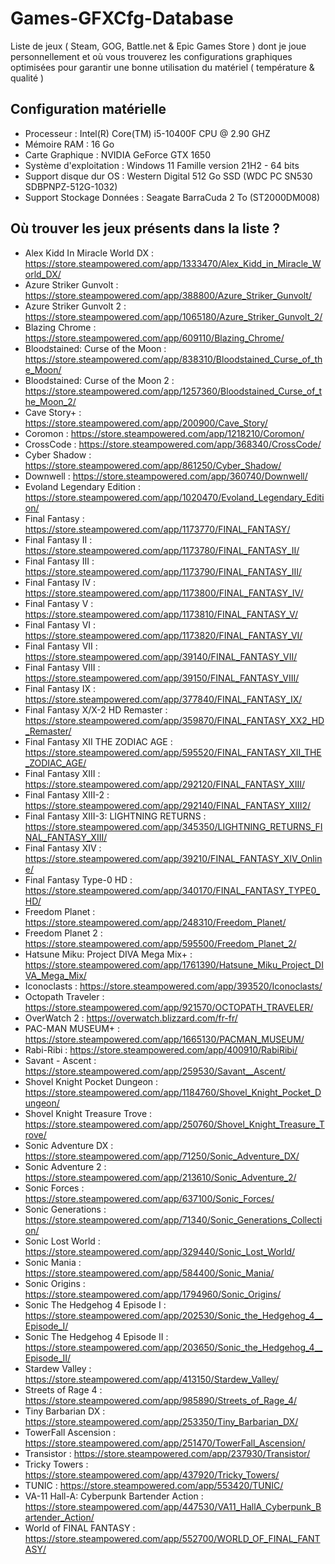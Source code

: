 # Games-GFXCfg-Database
Liste de jeux ( Steam, GOG, Battle.net & Epic Games Store ) dont je joue personnellement et où vous trouverez les configurations graphiques optimisées pour garantir une bonne utilisation du matériel ( température &amp; qualité )

## Configuration matérielle

- Processeur : Intel(R) Core(TM) i5-10400F CPU @ 2.90 GHZ
- Mémoire RAM : 16 Go
- Carte Graphique : NVIDIA GeForce GTX 1650
- Système d'exploitation : Windows 11 Famille version 21H2 - 64 bits
- Support disque dur OS : Western Digital 512 Go SSD (WDC PC SN530 SDBPNPZ-512G-1032)
- Support Stockage Données : Seagate BarraCuda 2 To (ST2000DM008)

## Où trouver les jeux présents dans la liste ?

- Alex Kidd In Miracle World DX : https://store.steampowered.com/app/1333470/Alex_Kidd_in_Miracle_World_DX/
- Azure Striker Gunvolt : https://store.steampowered.com/app/388800/Azure_Striker_Gunvolt/
- Azure Striker Gunvolt 2 : https://store.steampowered.com/app/1065180/Azure_Striker_Gunvolt_2/
- Blazing Chrome : https://store.steampowered.com/app/609110/Blazing_Chrome/
- Bloodstained: Curse of the Moon : https://store.steampowered.com/app/838310/Bloodstained_Curse_of_the_Moon/
- Bloodstained: Curse of the Moon 2 : https://store.steampowered.com/app/1257360/Bloodstained_Curse_of_the_Moon_2/
- Cave Story+ : https://store.steampowered.com/app/200900/Cave_Story/
- Coromon : https://store.steampowered.com/app/1218210/Coromon/
- CrossCode : https://store.steampowered.com/app/368340/CrossCode/
- Cyber Shadow : https://store.steampowered.com/app/861250/Cyber_Shadow/
- Downwell : https://store.steampowered.com/app/360740/Downwell/
- Evoland Legendary Edition : https://store.steampowered.com/app/1020470/Evoland_Legendary_Edition/
- Final Fantasy : https://store.steampowered.com/app/1173770/FINAL_FANTASY/
- Final Fantasy II : https://store.steampowered.com/app/1173780/FINAL_FANTASY_II/
- Final Fantasy III : https://store.steampowered.com/app/1173790/FINAL_FANTASY_III/
- Final Fantasy IV : https://store.steampowered.com/app/1173800/FINAL_FANTASY_IV/
- Final Fantasy V : https://store.steampowered.com/app/1173810/FINAL_FANTASY_V/
- Final Fantasy VI : https://store.steampowered.com/app/1173820/FINAL_FANTASY_VI/
- Final Fantasy VII : https://store.steampowered.com/app/39140/FINAL_FANTASY_VII/
- Final Fantasy VIII : https://store.steampowered.com/app/39150/FINAL_FANTASY_VIII/
- Final Fantasy IX : https://store.steampowered.com/app/377840/FINAL_FANTASY_IX/
- Final Fantasy X/X-2 HD Remaster : https://store.steampowered.com/app/359870/FINAL_FANTASY_XX2_HD_Remaster/
- Final Fantasy XII THE ZODIAC AGE : https://store.steampowered.com/app/595520/FINAL_FANTASY_XII_THE_ZODIAC_AGE/
- Final Fantasy XIII : https://store.steampowered.com/app/292120/FINAL_FANTASY_XIII/
- Final Fantasy XIII-2 : https://store.steampowered.com/app/292140/FINAL_FANTASY_XIII2/
- Final Fantasy XIII-3: LIGHTNING RETURNS : https://store.steampowered.com/app/345350/LIGHTNING_RETURNS_FINAL_FANTASY_XIII/
- Final Fantasy XIV : https://store.steampowered.com/app/39210/FINAL_FANTASY_XIV_Online/
- Final Fantasy Type-0 HD : https://store.steampowered.com/app/340170/FINAL_FANTASY_TYPE0_HD/
- Freedom Planet : https://store.steampowered.com/app/248310/Freedom_Planet/
- Freedom Planet 2 : https://store.steampowered.com/app/595500/Freedom_Planet_2/
- Hatsune Miku: Project DIVA Mega Mix+ : https://store.steampowered.com/app/1761390/Hatsune_Miku_Project_DIVA_Mega_Mix/
- Iconoclasts : https://store.steampowered.com/app/393520/Iconoclasts/
- Octopath Traveler : https://store.steampowered.com/app/921570/OCTOPATH_TRAVELER/
- OverWatch 2 : https://overwatch.blizzard.com/fr-fr/
- PAC-MAN MUSEUM+ : https://store.steampowered.com/app/1665130/PACMAN_MUSEUM/
- Rabi-Ribi : https://store.steampowered.com/app/400910/RabiRibi/
- Savant - Ascent : https://store.steampowered.com/app/259530/Savant__Ascent/
- Shovel Knight Pocket Dungeon : https://store.steampowered.com/app/1184760/Shovel_Knight_Pocket_Dungeon/
- Shovel Knight Treasure Trove : https://store.steampowered.com/app/250760/Shovel_Knight_Treasure_Trove/
- Sonic Adventure DX : https://store.steampowered.com/app/71250/Sonic_Adventure_DX/
- Sonic Adventure 2 : https://store.steampowered.com/app/213610/Sonic_Adventure_2/
- Sonic Forces : https://store.steampowered.com/app/637100/Sonic_Forces/
- Sonic Generations : https://store.steampowered.com/app/71340/Sonic_Generations_Collection/
- Sonic Lost World : https://store.steampowered.com/app/329440/Sonic_Lost_World/
- Sonic Mania : https://store.steampowered.com/app/584400/Sonic_Mania/
- Sonic Origins : https://store.steampowered.com/app/1794960/Sonic_Origins/
- Sonic The Hedgehog 4 Episode I : https://store.steampowered.com/app/202530/Sonic_the_Hedgehog_4__Episode_I/
- Sonic The Hedgehog 4 Episode II : https://store.steampowered.com/app/203650/Sonic_the_Hedgehog_4__Episode_II/
- Stardew Valley : https://store.steampowered.com/app/413150/Stardew_Valley/
- Streets of Rage 4 : https://store.steampowered.com/app/985890/Streets_of_Rage_4/
- Tiny Barbarian DX : https://store.steampowered.com/app/253350/Tiny_Barbarian_DX/
- TowerFall Ascension : https://store.steampowered.com/app/251470/TowerFall_Ascension/
- Transistor : https://store.steampowered.com/app/237930/Transistor/
- Tricky Towers : https://store.steampowered.com/app/437920/Tricky_Towers/
- TUNIC : https://store.steampowered.com/app/553420/TUNIC/
- VA-11 Hall-A: Cyberpunk Bartender Action : https://store.steampowered.com/app/447530/VA11_HallA_Cyberpunk_Bartender_Action/
- World of FINAL FANTASY : https://store.steampowered.com/app/552700/WORLD_OF_FINAL_FANTASY/
